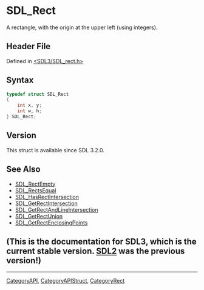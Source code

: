 # SDL_Rect

A rectangle, with the origin at the upper left (using integers).

## Header File

Defined in [<SDL3/SDL_rect.h>](https://github.com/libsdl-org/SDL/blob/main/include/SDL3/SDL_rect.h)

## Syntax

```c
typedef struct SDL_Rect
{
    int x, y;
    int w, h;
} SDL_Rect;
```

## Version

This struct is available since SDL 3.2.0.

## See Also

- [SDL_RectEmpty](SDL_RectEmpty)
- [SDL_RectsEqual](SDL_RectsEqual)
- [SDL_HasRectIntersection](SDL_HasRectIntersection)
- [SDL_GetRectIntersection](SDL_GetRectIntersection)
- [SDL_GetRectAndLineIntersection](SDL_GetRectAndLineIntersection)
- [SDL_GetRectUnion](SDL_GetRectUnion)
- [SDL_GetRectEnclosingPoints](SDL_GetRectEnclosingPoints)


## (This is the documentation for SDL3, which is the current stable version. [SDL2](https://wiki.libsdl.org/SDL2/) was the previous version!)



----
[CategoryAPI](CategoryAPI), [CategoryAPIStruct](CategoryAPIStruct), [CategoryRect](CategoryRect)

